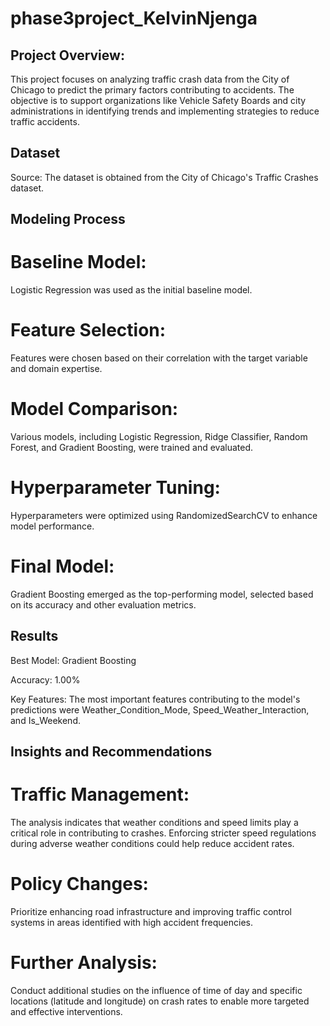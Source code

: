 # phase3project_KelvinNjenga
## Project Overview:

This project focuses on analyzing traffic crash data from the City of Chicago to predict the primary factors contributing to accidents. The objective is to support organizations like Vehicle Safety Boards and city administrations in identifying trends and implementing strategies to reduce traffic accidents.

## Dataset
Source: The dataset is obtained from the City of Chicago's Traffic Crashes dataset.

## Modeling Process

# Baseline Model: 
Logistic Regression was used as the initial baseline model.
# Feature Selection: 
Features were chosen based on their correlation with the target variable and domain expertise.
# Model Comparison: 
Various models, including Logistic Regression, Ridge Classifier, Random Forest, and Gradient Boosting, were trained and evaluated.
# Hyperparameter Tuning: 
Hyperparameters were optimized using RandomizedSearchCV to enhance model performance.
# Final Model: 
Gradient Boosting emerged as the top-performing model, selected based on its accuracy and other evaluation metrics.


## Results
Best Model: Gradient Boosting

Accuracy: 1.00%

Key Features: The most important features contributing to the model's predictions were Weather_Condition_Mode, Speed_Weather_Interaction, and Is_Weekend.


## Insights and Recommendations

# Traffic Management:
 The analysis indicates that weather conditions and speed limits play a critical role in contributing to crashes. Enforcing stricter speed regulations during adverse weather conditions could help reduce accident rates.

# Policy Changes:
 Prioritize enhancing road infrastructure and improving traffic control systems in areas identified with high accident frequencies.

# Further Analysis:
 Conduct additional studies on the influence of time of day and specific locations (latitude and longitude) on crash rates to enable more targeted and effective interventions.


 